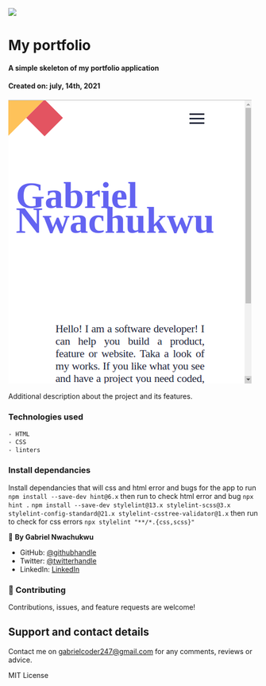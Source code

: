 ![](https://img.shields.io/badge/Microverse-blueviolet)

# My portfolio

 #### A simple skeleton of my portfolio application
 #### Created on: july, 14th,  2021



![screenshot](images/my-portfolio-1.png)

Additional description about the project and its features.


### Technologies used
    - HTML
    - CSS
    - linters


### Install dependancies
Install dependancies that will css and html error and bugs for the app to run
`npm install --save-dev hint@6.x` then run to check html error and bug `npx hint .`
`npm install --save-dev stylelint@13.x stylelint-scss@3.x stylelint-config-standard@21.x stylelint-csstree-validator@1.x` then run to check for css errors `npx stylelint "**/*.{css,scss}"`






👤 **By Gabriel Nwachukwu**

- GitHub: [@githubhandle](https://github.com/gabrielcoder247)
- Twitter: [@twitterhandle](https://twitter.com/twitterhandle)
- LinkedIn: [LinkedIn](https://linkedin.com/in/gabrielcoder247)

### 🤝 Contributing

Contributions, issues, and feature requests are welcome!

## Support and contact details
Contact me on gabrielcoder247@gmail.com for any comments, reviews or advice.


 MIT License















